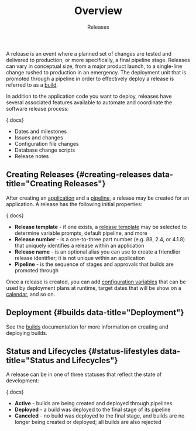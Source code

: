 ﻿---
title: Overview
subtitle: Releases
sequence: 100
keywords: buildmaster, releases, pipelines
show-headings-in-nav: true
---
A release is an event where a planned set of changes are tested and delivered to production, or more specifically, a final pipeline stage. Releases can vary in conceptual size, from a major product launch, to a single-line change rushed to production in an emergency. The deployment unit that is promoted through a pipeline in order to effectively deploy a release is referred to as a [build](/support/documentation/buildmaster/core-concepts/build).

In addition to the application code you want to deploy, releases have several associated features available to automate and coordinate the software release process:

{.docs}
- Dates and milestones
- Issues and changes
- Configuration file changes
- Database change scripts
- Release notes

## Creating Releases {#creating-releases data-title="Creating Releases"}

After creating an [application](/support/documentation/buildmaster/modeling-applications/applications) and a [pipeline](/support/documentation/buildmaster/core-concepts/pipelines), a release may be created for an application. A release has the following initial properties:

{.docs}
- **Release template** - if one exists, a [release template](/support/documentation/buildmaster/core-concepts/release/templates) may be selected to determine variable prompts, default pipeline, and more
- **Release number** - is a one-to-three part number (e.g. 88, 2.4, or 4.1.8) that uniquely identifies a release within an application
- **Release name** - is  an optional alias you can use to create a friendlier release identifier; it is not unique within an application
- **Pipeline** - is the sequence of stages and approvals that builds are promoted through

Once a release is created, you can add [configuration variables](/support/documentation/buildmaster/global-components/configuration-variables) that can be used by deployment plans at runtime, target dates that will be show on a [calendar](/support/documentation/buildmaster/modeling-applications/calendars), and so on.

## Deployment {#builds data-title="Deployment"}

See the [builds](/support/documentation/buildmaster/core-concepts/build) documentation for more information on creating and deploying builds.

## Status and Lifecycles {#status-lifestyles data-title="Status and Lifecycles"}

A release can be in one of three statuses that reflect the state of development:

{.docs}
- **Active** - builds are being created and deployed through pipelines
- **Deployed** - a build was deployed to the final stage of its pipeline
- **Canceled** - no build was deployed to the final stage, and builds are no longer being created or deployed; all builds are also rejected
